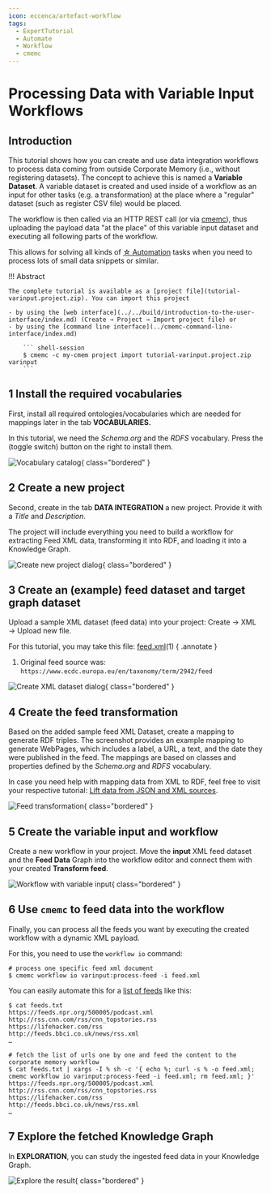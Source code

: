 ```yaml
---
icon: eccenca/artefact-workflow
tags:
  - ExpertTutorial
  - Automate
  - Workflow
  - cmemc
---
```

# Processing Data with Variable Input Workflows

## Introduction

This tutorial shows how you can create and use data integration workflows to process data coming from outside Corporate Memory (i.e., without registering datasets).
The concept to achieve this is named a **Variable Dataset**.
A variable dataset is created and used inside of a workflow as an input for other tasks (e.g. a transformation) at the place where a "regular" dataset (such as register CSV file) would be placed.

The workflow is then called via an HTTP REST call (or via [cmemc](../cmemc-command-line-interface/index.md)), thus uploading the payload data "at the place" of this variable input dataset and executing all following parts of the workflow.

This allows for solving all kinds of [☆ Automation](../index.md) tasks when you need to process lots of small data snippets or similar.

!!! Abstract

    The complete tutorial is available as a [project file](tutorial-varinput.project.zip). You can import this project

    - by using the [web interface](../../build/introduction-to-the-user-interface/index.md) (Create → Project → Import project file) or
    - by using the [command line interface](../cmemc-command-line-interface/index.md)

        ``` shell-session
        $ cmemc -c my-cmem project import tutorial-varinput.project.zip varinput
        ```

## 1 Install the required vocabularies

First, install all required ontologies/vocabularies which are needed for mappings later in the tab **VOCABULARIES.**

In this tutorial, we need the _Schema.org_ and the _RDFS_ vocabulary. Press the (toggle switch) button on the right to install them.

![Vocabulary catalog](pdwviw-vocab-catalog.png){ class="bordered" }

## 2 Create a new project

Second, create in the tab **DATA INTEGRATION** a new project. Provide it with a _Title_ and _Description_.

The project will include everything you need to build a workflow for extracting Feed XML data, transforming it into RDF, and loading it into a Knowledge Graph.

![Create new project dialog](pdwviw-create-new-project.png){ class="bordered" }

## 3 Create an (example) feed dataset and target graph dataset

Upload a sample XML dataset (feed data) into your project: Create → XML → Upload new file.

For this tutorial, you may take this file: [feed.xml](feed.xml)(1)
{ .annotate }

1. Original feed source was: `https://www.ecdc.europa.eu/en/taxonomy/term/2942/feed`

![Create XML dataset dialog](pdwviw-create-xml-dataset.png){ class="bordered" }

## 4 Create the feed transformation

Based on the added sample feed XML Dataset, create a mapping to generate RDF triples.
The screenshot provides an example mapping to generate WebPages, which includes a label, a URL, a text, and the date they were published in the feed.
The mappings are based on classes and properties defined by the _Schema.org_ and _RDFS_ vocabulary.

In case you need help with mapping data from XML to RDF, feel free to visit your respective tutorial: [Lift data from JSON and XML sources](../../build/lift-data-from-json-and-xml-sources/index.md).

![Feed transformation](pdwviw-feed-transformation.png){ class="bordered" }

## 5 Create the variable input and workflow

Create a new workflow in your project.
Move the **input** XML feed dataset and the **Feed Data** Graph into the workflow editor and connect them with your created **Transform feed**.

![Workflow with variable input](pdwviw-variable-input-workflow.png){ class="bordered" }

## 6 Use `cmemc` to feed data into the workflow

Finally, you can process all the feeds you want by executing the created workflow with a dynamic XML payload.

For this, you need to use the `workflow io` command:

``` shell-session
# process one specific feed xml document
$ cmemc workflow io varinput:process-feed -i feed.xml
```

You can easily automate this for a [list of feeds](feeds.txt) like this:

``` shell-session
$ cat feeds.txt
https://feeds.npr.org/500005/podcast.xml
http://rss.cnn.com/rss/cnn_topstories.rss
https://lifehacker.com/rss
http://feeds.bbci.co.uk/news/rss.xml
…

# fetch the list of urls one by one and feed the content to the corporate memory workflow
$ cat feeds.txt | xargs -I % sh -c '{ echo %; curl -s % -o feed.xml; cmemc workflow io varinput:process-feed -i feed.xml; rm feed.xml; }'
https://feeds.npr.org/500005/podcast.xml
http://rss.cnn.com/rss/cnn_topstories.rss
https://lifehacker.com/rss
http://feeds.bbci.co.uk/news/rss.xml
…
```

## 7 Explore the fetched Knowledge Graph

In **EXPLORATION**, you can study the ingested feed data in your Knowledge Graph.

![Explore the result](pdwviw-review-knowledge-graph.png){ class="bordered" }
